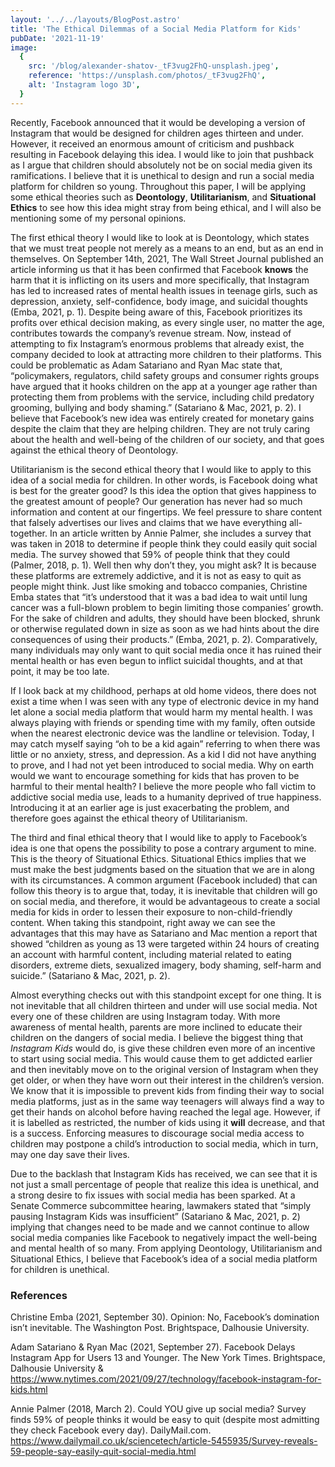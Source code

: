 ```yaml
---
layout: '../../layouts/BlogPost.astro'
title: 'The Ethical Dilemmas of a Social Media Platform for Kids'
pubDate: '2021-11-19'
image:
  {
    src: '/blog/alexander-shatov-_tF3vug2FhQ-unsplash.jpeg',
    reference: 'https://unsplash.com/photos/_tF3vug2FhQ',
    alt: 'Instagram logo 3D',
  }
---
```


Recently, Facebook announced that it would be developing a version of Instagram that would be designed for children ages thirteen and under. However, it received an enormous amount of criticism and pushback resulting in Facebook delaying this idea. I would like to join that pushback as I argue that children should absolutely not be on social media given its ramifications. I believe that it is unethical to design and run a social media platform for children so young. Throughout this paper, I will be applying some ethical theories such as **Deontology**, **Utilitarianism**, and **Situational Ethics** to see how this idea might stray from being ethical, and I will also be mentioning some of my personal opinions.

The first ethical theory I would like to look at is Deontology, which states that we must treat people not merely as a means to an end, but as an end in themselves. On September 14th, 2021, The Wall Street Journal published an article informing us that it has been confirmed that Facebook **knows** the harm that it is inflicting on its users and more specifically, that Instagram has led to increased rates of mental health issues in teenage girls, such as depression, anxiety, self-confidence, body image, and suicidal thoughts (Emba, 2021, p. 1). Despite being aware of this, Facebook prioritizes its profits over ethical decision making, as every single user, no matter the age, contributes towards the company’s revenue stream. Now, instead of attempting to fix Instagram’s enormous problems that already exist, the company decided to look at attracting more children to their platforms. This could be problematic as Adam Satariano and Ryan Mac state that, “policymakers, regulators, child safety groups and consumer rights groups have argued that it hooks children on the app at a younger age rather than protecting them from problems with the service, including child predatory grooming, bullying and body shaming.” (Satariano & Mac, 2021, p. 2). I believe that Facebook’s new idea was entirely created for monetary gains despite the claim that they are helping children. They are not truly caring about the health and well-being of the children of our society, and that goes against the ethical theory of Deontology.

Utilitarianism is the second ethical theory that I would like to apply to this idea of a social media for children. In other words, is Facebook doing what is best for the greater good? Is this idea the option that gives happiness to the greatest amount of people? Our generation has never had so much information and content at our fingertips. We feel pressure to share content that falsely advertises our lives and claims that we have everything all-together. In an article written by Annie Palmer, she includes a survey that was taken in 2018 to determine if people think they could easily quit social media. The survey showed that 59% of people think that they could (Palmer, 2018, p. 1). Well then why don’t they, you might ask? It is because these platforms are extremely addictive, and it is not as easy to quit as people might think. Just like smoking and tobacco companies, Christine Emba states that “it’s understood that it was a bad idea to wait until lung cancer was a full-blown problem to begin limiting those companies’ growth. For the sake of children and adults, they should have been blocked, shrunk or otherwise regulated down in size as soon as we had hints about the dire consequences of using their products.” (Emba, 2021, p. 2). Comparatively, many individuals may only want to quit social media once it has ruined their mental health or has even begun to inflict suicidal thoughts, and at that point, it may be too late.

If I look back at my childhood, perhaps at old home videos, there does not exist a time when I was seen with any type of electronic device in my hand let alone a social media platform that would harm my mental health. I was always playing with friends or spending time with my family, often outside when the nearest electronic device was the landline or television. Today, I may catch myself saying “oh to be a kid again” referring to when there was little or no anxiety, stress, and depression. As a kid I did not have anything to prove, and I had not yet been introduced to social media. Why on earth would we want to encourage something for kids that has proven to be harmful to their mental health? I believe the more people who fall victim to addictive social media use, leads to a humanity deprived of true happiness. Introducing it at an earlier age is just exacerbating the problem, and therefore goes against the ethical theory of Utilitarianism.

The third and final ethical theory that I would like to apply to Facebook’s idea is one that opens the possibility to pose a contrary argument to mine. This is the theory of Situational Ethics. Situational Ethics implies that we must make the best judgments based on the situation that we are in along with its circumstances. A common argument (Facebook included) that can follow this theory is to argue that, today, it is inevitable that children will go on social media, and therefore, it would be advantageous to create a social media for kids in order to lessen their exposure to non-child-friendly content. When taking this standpoint, right away we can see the advantages that this may have as Satariano and Mac mention a report that showed “children as young as 13 were targeted within 24 hours of creating an account with harmful content, including material related to eating disorders, extreme diets, sexualized imagery, body shaming, self-harm and suicide.” (Satariano & Mac, 2021, p. 2).

Almost everything checks out with this standpoint except for one thing. It is not inevitable that all children thirteen and under will use social media. Not every one of these children are using Instagram today. With more awareness of mental health, parents are more inclined to educate their children on the dangers of social media. I believe the biggest thing that _Instagram Kids_ would do, is give these children even more of an incentive to start using social media. This would cause them to get addicted earlier and then inevitably move on to the original version of Instagram when they get older, or when they have worn out their interest in the children’s version. We know that it is impossible to prevent kids from finding their way to social media platforms, just as in the same way teenagers will always find a way to get their hands on alcohol before having reached the legal age. However, if it is labelled as restricted, the number of kids using it **will** decrease, and that is a success. Enforcing measures to discourage social media access to children may postpone a child’s introduction to social media, which in turn, may one day save their lives.

Due to the backlash that Instagram Kids has received, we can see that it is not just a small percentage of people that realize this idea is unethical, and a strong desire to fix issues with social media has been sparked. At a Senate Commerce subcommittee hearing, lawmakers stated that “simply pausing Instagram Kids was insufficient” (Satariano & Mac, 2021, p. 2) implying that changes need to be made and we cannot continue to allow social media companies like Facebook to negatively impact the well-being and mental health of so many. From applying Deontology, Utilitarianism and Situational Ethics, I believe that Facebook’s idea of a social media platform for children is unethical.

<div class="references">

<h3 class="text-center font-bold">
  References
</h3>

Christine Emba (2021, September 30). Opinion: No, Facebook’s domination isn’t
inevitable. The Washington Post. Brightspace, Dalhousie University.

Adam Satariano & Ryan Mac (2021, September 27). Facebook Delays Instagram App
for Users 13 and Younger. The New York Times. Brightspace, Dalhousie
University &
https://www.nytimes.com/2021/09/27/technology/facebook-instagram-for-kids.html

Annie Palmer (2018, March 2). Could YOU give up social media? Survey finds 59%
of people thinks it would be easy to quit (despite most admitting they check
Facebook every day). DailyMail.com.
https://www.dailymail.co.uk/sciencetech/article-5455935/Survey-reveals-59-people-say-easily-quit-social-media.html

</div>
